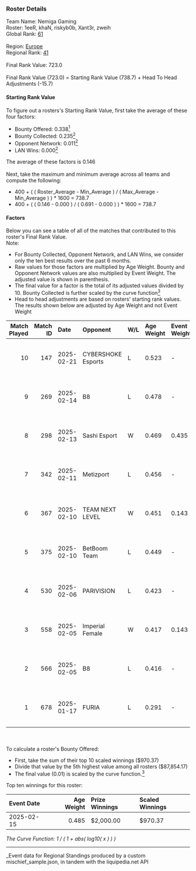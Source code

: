 ### Roster Details<br />
Team Name: Nemiga Gaming<br />
Roster: 1eeR, khaN, riskyb0b, Xant3r, zweih<br />
Global Rank: [61](../../standings_global_2025_06_02.md)<br />
<br />
Region: [Europe]( ../../standings_europe_2025_06_02.md)<br />
Regional Rank: [41]( ../../standings_europe_2025_06_02.md)<br />
<br />
Final Rank Value:  723.0<br />
<br />
Final Rank Value (723.0) = Starting Rank Value (738.7) + Head To Head Adjustments (-15.7)<br />

#### Starting Rank Value<br />
To figure out a rosters's Starting Rank Value, first take the average of these four factors:<br />
- Bounty Offered: 0.338[<sup>1</sup>](#table2)
- Bounty Collected: 0.235[<sup>2</sup>](#table1)
- Opponent Network: 0.011[<sup>2</sup>](#table1)
- LAN Wins: 0.000[<sup>2</sup>](#table1)

The average of these factors is 0.146<br />
<br />
Next, take the maximum and minimum average across all teams and compute the following:<br />
- 400 + ( ( Roster_Average - Min_Average ) / ( Max_Average - Min_Average ) ) * 1600 = 738.7
- 400 + ( ( 0.146 - 0.000 ) / ( 0.691 - 0.000 ) ) * 1600 = 738.7


#### Factors<br />
Below you can see a table of all of the matches that contributed to this roster's Final Rank Value.<br />
Note:<br />

- For Bounty Collected, Opponent Network, and LAN Wins, we consider only the ten best results over the past 6 months.
- Raw values for those factors are multiplied by Age Weight. Bounty and Opponent Network values are also multiplied by Event Weight. The adjusted value is shown in parenthesis.
- The final value for a factor is the total of its adjusted values divided by 10. Bounty Collected is further scaled by the curve function[<sup>3</sup>](#curveFunction)
- Head to head adjustments are based on rosters' starting rank values. The results shown below are adjusted by Age Weight and not Event Weight
<span id="table1"></span><br />


| Match Played | Match ID | Date       | Opponent           | W/L | Age Weight | Event Weight | Bounty Collected | Opponent Network | LAN Wins  | H2H Adj. | Roster                              |
| -: | -: | :- | :- | :- | :- | :- | :- | :- | :- | -: | :- |
|           10 |      147 | 2025-02-21 | CYBERSHOKE Esports | L   | 0.523      | -            | -                | -                | -         |    -6.46 | 1eeR, khaN, riskyb0b, Xant3r, zweih |
|            9 |      269 | 2025-02-14 | B8                 | L   | 0.478      | -            | -                | -                | -         |    -3.25 | 1eeR, khaN, riskyb0b, Xant3r, zweih |
|            8 |      298 | 2025-02-13 | Sashi Esport       | W   | 0.469      | 0.435        | 0.001 (0.000)    | 0.507 (0.103)    | 0 (0.000) |     7.64 | 1eeR, khaN, riskyb0b, Xant3r, zweih |
|            7 |      342 | 2025-02-11 | Metizport          | L   | 0.456      | -            | -                | -                | -         |    -7.56 | 1eeR, khaN, riskyb0b, Xant3r, zweih |
|            6 |      367 | 2025-02-10 | TEAM NEXT LEVEL    | W   | 0.451      | 0.143        | 0.001 (0.000)    | 0.159 (0.010)    | 0 (0.000) |     5.89 | 1eeR, khaN, riskyb0b, Xant3r, zweih |
|            5 |      375 | 2025-02-10 | BetBoom Team       | L   | 0.449      | -            | -                | -                | -         |    -3.98 | 1eeR, khaN, riskyb0b, Xant3r, zweih |
|            4 |      530 | 2025-02-06 | PARIVISION         | L   | 0.423      | -            | -                | -                | -         |    -9.01 | 1eeR, khaN, riskyb0b, Xant3r, zweih |
|            3 |      558 | 2025-02-05 | Imperial Female    | W   | 0.417      | 0.143        | 0.089 (0.005)    | 0.000 (0.000)    | 0 (0.000) |     5.41 | 1eeR, khaN, riskyb0b, Xant3r, zweih |
|            2 |      566 | 2025-02-05 | B8                 | L   | 0.416      | -            | -                | -                | -         |    -2.87 | 1eeR, khaN, riskyb0b, Xant3r, zweih |
|            1 |      678 | 2025-01-17 | FURIA              | L   | 0.291      | -            | -                | -                | -         |    -1.51 | 1eeR, khaN, riskyb0b, Xant3r, zweih |

<br />
<span id="table2"></span><br />
To calculate a roster's Bounty Offered:<br />

- First, take the sum of their top 10 scaled winnings ($970.37)
- Divide that value by the 5th highest value among all rosters ($87,854.17)
- The final value (0.01) is scaled by the curve function.[<sup>3</sup>](#curveFunction)

Top ten winnings for this roster:<br />

| Event Date | Age Weight | Prize Winnings | Scaled Winnings |
| :- | -: | :- | :- |
| 2025-02-15 |      0.485 | $2,000.00      | $970.37         |


<span id="curveFunction"></span>_The Curve Function: 1 / ( 1 + abs( log10( x ) ) )_<br />

---
_Event data for Regional Standings produced by a custom mischief_sample.json, in tandem with the liquipedia.net API<br />

